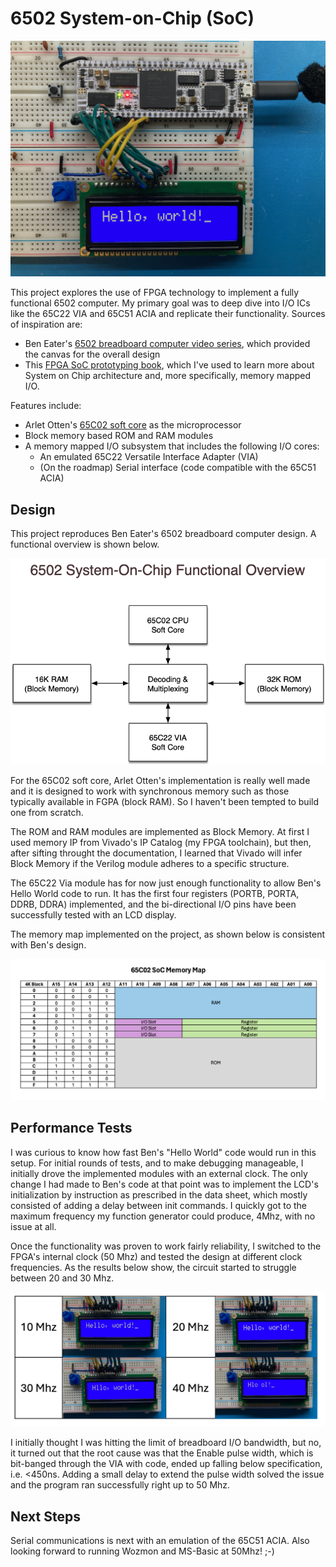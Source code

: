 # 6502 System-on-Chip (SoC)

![Splash](https://github.com/The8BitEnthusiast/65c02-soc/blob/main/images/Pictures/overview.png?raw=true)

This project explores the use of FPGA technology to implement a fully functional 6502 computer. My primary goal was to deep dive into I/O ICs like the 65C22 VIA and 65C51 ACIA and replicate their functionality. Sources of inspiration are:
* Ben Eater's [6502 breadboard computer video series](https://eater.net/6502), which provided the canvas for the overall design 
* This [FPGA SoC prototyping book](https://www.wiley.com/en-us/FPGA+Prototyping+by+SystemVerilog+Examples%3A+Xilinx+MicroBlaze+MCS+SoC+Edition-p-9781119282709), which I've used to learn more about System on Chip architecture and, more specifically, memory mapped I/O.

Features include:
* Arlet Otten's [65C02 soft core](https://github.com/Arlet/verilog-65C02-microcode) as the microprocessor
* Block memory based ROM and RAM modules
* A memory mapped I/O subsystem that includes the following I/O cores:
    * An emulated 65C22 Versatile Interface Adapter (VIA)
    * (On the roadmap) Serial interface (code compatible with the 65C51 ACIA)

## Design

This project reproduces Ben Eater's 6502 breadboard computer design. A functional overview is shown below.

![Overview](https://github.com/The8BitEnthusiast/65c02-soc/blob/main/images/Graphics/DesignOverview.png?raw=true)

For the 65C02 soft core, Arlet Otten's implementation is really well made and it is designed to work with synchronous memory such as those typically available in FGPA (block RAM). So I haven't been tempted to build one from scratch.

The ROM and RAM modules are implemented as Block Memory. At first I used memory IP from Vivado's IP Catalog (my FPGA toolchain), but then, after sifting throught the documentation, I learned that Vivado will infer Block Memory if the Verilog module adheres to a specific structure.

The 65C22 Via module has for now just enough functionality to allow Ben's Hello World code to run. It has the first four registers (PORTB, PORTA, DDRB, DDRA) implemented, and the bi-directional I/O pins have been successfully tested with an LCD display.

The memory map implemented on the project, as shown below is consistent with Ben's design.

![MemoryMap](https://github.com/The8BitEnthusiast/65c02-soc/blob/main/images/memorymap/memorymap.png?raw=true)

## Performance Tests

I was curious to know how fast Ben's "Hello World" code would run in this setup. For initial rounds of tests, and to make debugging manageable, I initially drove the implemented modules with an external clock. The only change I had made to Ben's code at that point was to implement the LCD's initialization by instruction as prescribed in the data sheet, which mostly consisted of adding a delay between init commands. I quickly got to the maximum frequency my function generator could produce, 4Mhz, with no issue at all.

Once the functionality was proven to work fairly reliability, I switched to the FPGA's internal clock (50 Mhz) and tested the design at different clock frequencies. As the results below show, the circuit started to struggle between 20 and 30 Mhz.

![TestResults](https://github.com/The8BitEnthusiast/65c02-soc/blob/main/images/Graphics/TestResults.png?raw=true)

I initially thought I was hitting the limit of breadboard I/O bandwidth, but no, it turned out that the root cause was that the Enable pulse width, which is bit-banged through the VIA with code, ended up falling below specification, i.e. <450ns. Adding a small delay to extend the pulse width solved the issue and the program ran successfully right up to 50 Mhz.

## Next Steps

Serial communications is next with an emulation of the 65C51 ACIA. Also looking forward to running Wozmon and MS-Basic at 50Mhz! ;-)
